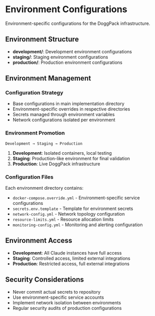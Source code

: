 # Environment Configurations

Environment-specific configurations for the DoggPack infrastructure.

## Environment Structure

- **development/**: Development environment configurations
- **staging/**: Staging environment configurations  
- **production/**: Production environment configurations

## Environment Management

### Configuration Strategy

- Base configurations in main implementation directory
- Environment-specific overrides in respective directories
- Secrets managed through environment variables
- Network configurations isolated per environment

### Environment Promotion

```
Development → Staging → Production
```

1. **Development**: Isolated containers, local testing
2. **Staging**: Production-like environment for final validation
3. **Production**: Live DoggPack infrastructure

### Configuration Files

Each environment directory contains:

- `docker-compose.override.yml` - Environment-specific service configurations
- `secrets.env.template` - Template for environment secrets
- `network-config.yml` - Network topology configuration
- `resource-limits.yml` - Resource allocation limits
- `monitoring-config.yml` - Monitoring and alerting configuration

## Environment Access

- **Development**: All Claude instances have full access
- **Staging**: Controlled access, limited external integrations
- **Production**: Restricted access, full external integrations

## Security Considerations

- Never commit actual secrets to repository
- Use environment-specific service accounts
- Implement network isolation between environments
- Regular security audits of production configurations